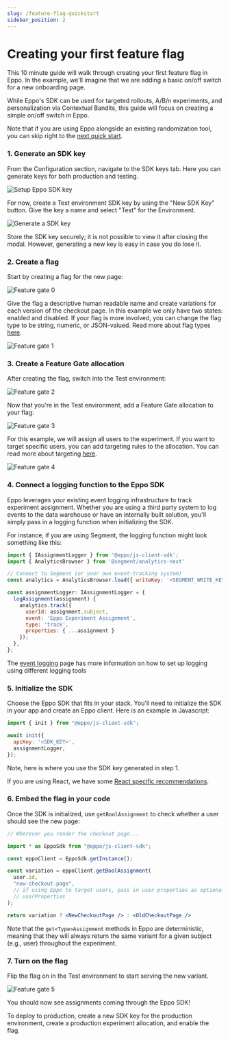 ```yaml
---
slug: /feature-flag-quickstart
sidebar_position: 2
---
```


# Creating your first feature flag

This 10 minute guide will walk through creating your first feature flag in Eppo. In the example, we'll imagine that we are adding a basic on/off switch for a new onboarding page.

While Eppo's SDK can be used for targeted rollouts, A/B/n experiments, and personalization via Contextual Bandits, this guide will focus on creating a simple on/off switch in Eppo.

Note that if you are using Eppo alongside an existing randomization tool, you can skip right to the [next quick start](/experiment-quickstart).

### 1. Generate an SDK key

From the Configuration section, navigate to the SDK keys tab. Here you can generate keys for both production and testing.

![Setup Eppo SDK key](/img/feature-flagging/environments/sdk-keys.png)

For now, create a Test environment SDK key by using the "New SDK Key" button. Give the key a name and select "Test" for the Environment.

![Generate a SDK key](/img/feature-flagging/sdk-key-modal.png)

Store the SDK key securely; it is not possible to view it after closing the modal. However, generating a new key is easy in case you do lose it.

### 2. Create a flag

Start by creating a flag for the new page:

![Feature gate 0](/img/feature-flagging/feature-flag-qs-0.png)

Give the flag a descriptive human readable name and create variations for each version of the checkout page. In this example we only have two states: enabled and disabled. If your flag is more involved, you can change the flag type to be string, numeric, or JSON-valued. Read more about flag types [here](/feature-flagging/flag-variations).

![Feature gate 1](/img/feature-flagging/feature-flag-qs-1.png)

### 3. Create a Feature Gate allocation

After creating the flag, switch into the Test environment:

![Feature gate 2](/img/feature-flagging/feature-flag-qs-2.png)

Now that you're in the Test environment, add a Feature Gate allocation to your flag:

![Feature gate 3](/img/feature-flagging/feature-gate-setup-1.png)

For this example, we will assign all users to the experiment. If you want to target specific users, you can add targeting rules to the allocation. You can read more about targeting [here](/feature-flagging/targeting).

![Feature gate 4](/img/feature-flagging/feature-gate-setup-3.png)

### 4. Connect a logging function to the Eppo SDK

Eppo leverages your existing event logging infrastructure to track experiment assignment. Whether you are using a third party system to log events to the data warehouse or have an internally built solution, you'll simply pass in a logging function when initializing the SDK.

For instance, if you are using Segment, the logging function might look something like this:

```jsx
import { IAssignmentLogger } from '@eppo/js-client-sdk';
import { AnalyticsBrowser } from '@segment/analytics-next'

// Connect to Segment (or your own event-tracking system)
const analytics = AnalyticsBrowser.load({ writeKey: '<SEGMENT_WRITE_KEY>' })

const assignmentLogger: IAssignmentLogger = {
  logAssignment(assignment) {
    analytics.track({
      userId: assignment.subject,
      event: 'Eppo Experiment Assignment',
      type: 'track',
      properties: { ...assignment }
    });
  },
};
```

The [event logging](/sdks/event-logging/) page has more information on how to set up logging using different logging tools

### 5. Initialize the SDK

Choose the Eppo SDK that fits in your stack. You'll need to initialize the SDK in your app and create an Eppo client. Here is an example in Javascript:

```javascript
import { init } from "@eppo/js-client-sdk";

await init({
  apiKey: '<SDK_KEY>',
  assignmentLogger,
});
```
Note, here is where you use the SDK key generated in step 1.

If you are using React, we have some [React specific recommendations](/sdks/client-sdks/javascript#usage-in-react).

### 6. Embed the flag in your code

Once the SDK is initialized, use `getBoolAssignment` to check whether a user should see the new page:

```jsx
// Wherever you render the checkout page...

import * as EppoSdk from "@eppo/js-client-sdk";

const eppoClient = EppoSdk.getInstance();

const variation = eppoClient.getBoolAssignment(
  user.id,
  "new-checkout-page",
  // if using Eppo to target users, pass in user properties as optional third argument
  // userProperties
);

return variation ? <NewCheckoutPage /> : <OldCheckoutPage />
```

Note that the `get<Type>Assignment` methods in Eppo are deterministic, meaning that they will always return the same variant for a given subject (e.g., user) throughout the experiment.

### 7. Turn on the flag

Flip the flag on in the Test environment to start serving the new variant.

![Feature gate 5](/img/feature-flagging/feature-gate-setup-2.png)

You should now see assignments coming through the Eppo SDK!

To deploy to production, create a new SDK key for the production environment, create a production experiment allocation, and enable the flag.
